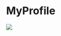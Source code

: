 # MyProfile  

![](https://github-readme-stats.vercel.app/api?username=p-yttor4869&bg_color=0x00ffee)
